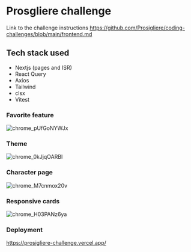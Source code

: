# Prosgliere challenge

Link to the challenge instructions https://github.com/Prosigliere/coding-challenges/blob/main/frontend.md

## Tech stack used

- Nextjs (pages and ISR)
- React Query
- Axios
- Tailwind
- clsx
- Vitest

### Favorite feature

![chrome_pUfGoNYWJx](https://github.com/user-attachments/assets/814a649b-3e93-4900-8986-507983a823f7)

### Theme

![chrome_0kJjqOARBl](https://github.com/user-attachments/assets/54e81701-e7d8-4337-9234-994764617e9a)

### Character page

![chrome_M7cnmox20v](https://github.com/user-attachments/assets/2c1d6808-a284-4146-829c-2660a1dc51ee)

### Responsive cards

![chrome_H03PANz6ya](https://github.com/user-attachments/assets/7c2c3749-183c-424b-931a-2f27532f2883)

### Deployment

https://prosigliere-challenge.vercel.app/

